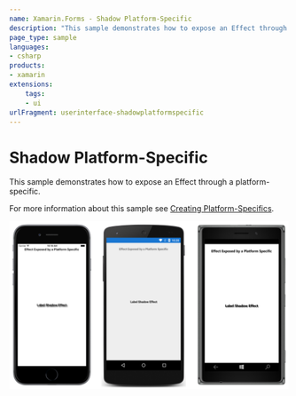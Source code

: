 ```yaml
---
name: Xamarin.Forms - Shadow Platform-Specific
description: "This sample demonstrates how to expose an Effect through a platform-specific (UI)"
page_type: sample
languages:
- csharp
products:
- xamarin
extensions:
    tags:
    - ui
urlFragment: userinterface-shadowplatformspecific
---
```

# Shadow Platform-Specific

This sample demonstrates how to expose an Effect through a platform-specific.

For more information about this sample see [Creating Platform-Specifics](https://docs.microsoft.com/xamarin/xamarin-forms/platform/platform-specifics/).

![Shadow Platform-Specific application screenshot](Screenshots/01All.png "Shadow Platform-Specific application screenshot")
